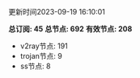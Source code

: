 更新时间2023-09-19 16:10:01

**总订阅: 45**
**总节点: 692**
**有效节点: 208**
- v2ray节点: 191
- trojan节点: 9
- ss节点: 8
